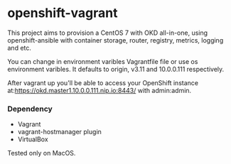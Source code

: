 # openshift-vagrant


This project aims to provision a CentOS 7 with OKD all-in-one, using openshift-ansible with container storage, router, registry, metrics, logging and etc.</br>

You can change in environment varibles Vagrantfile file or use os environment varibles. It defaults to origin, v3.11 and 10.0.0.111 respectively.</br>

After vagrant up you'll be able to access your OpenShift instance at:https://okd.master1.10.0.0.111.nip.io:8443/ with admin:admin.</br>


### Dependency
 - Vagrant
 - vagrant-hostmanager plugin
 - VirtualBox

Tested only on MacOS.
